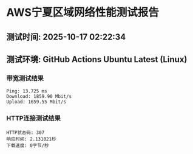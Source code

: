 # AWS宁夏区域网络性能测试报告
## 测试时间: 2025-10-17 02:22:34
## 测试环境: GitHub Actions Ubuntu Latest (Linux)

### 带宽测试结果
```
Ping: 13.725 ms
Download: 1859.90 Mbit/s
Upload: 1659.55 Mbit/s
```

### HTTP连接测试结果
```
HTTP状态码: 307
响应时间: 2.131021秒
下载速度: 0字节/秒
```

